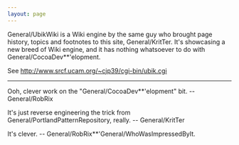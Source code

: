 ```yaml
---
layout: page
---
```


General/UbikWiki is a Wiki engine by the same guy who brought page history, topics and footnotes to this site, General/KritTer. It's showcasing a new breed of Wiki engine, and it has nothing whatsoever to do with General/CocoaDev**'elopment.

See http://www.srcf.ucam.org/~cjp39/cgi-bin/ubik.cgi

----

Ooh, clever work on the "General/CocoaDev**'elopment" bit. -- General/RobRix

It's just reverse engineering the <nowiki/> trick from General/PortlandPatternRepository, really. -- General/KritTer

It's clever. -- General/RobRix**'General/WhoWasImpressedByIt.